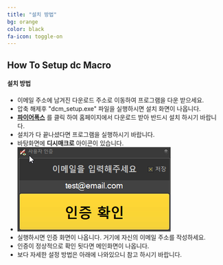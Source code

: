 ```yaml
---
title: "설치 방법"
bg: orange
color: black
fa-icon: toggle-on
---
```


## How To Setup dc Macro

#### 설치 방법

- 이메일 주소에 남겨진 다운로드 주소로 이동하여 프로그램을 다운 받으세요.
- 압축 해제후 "dcm_setup.exe" 파일을 실행하시면 설치 화면이 나옵니다.
- [**파이어폭스**](https://www.mozilla.org/ko/firefox/download/thanks/) 를 클릭 하여 홈페이지에서 다운로드 받아 반드시 설치 하시기 바랍니다.
- 설치가 다 끝나셨다면 프로그램을 실행하시기 바랍니다.
- 바탕화면에 **디시매크로** 아이콘이 있습니다.
- ![](./img/1.png)
- 실행하시면 인증 화면이 나옵니다. 거기에 자신의 이메일 주소를 작성하세요.
- 인증이 정상적으로 확인 됫다면 메인화면이 나옵니다.
- 보다 자세한 설정 방법은 아래에 나와있으니 참고 하시기 바랍니다.

